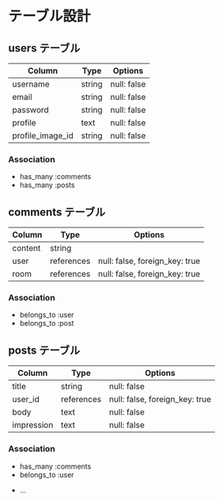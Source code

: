 # テーブル設計

## users テーブル

| Column          | Type       | Options                       |
| --------------- | -----------| ----------------------------- |
| username        | string     | null: false                   |
| email           | string     | null: false                   |
| password        | string     | null: false                   |
| profile         | text       | null: false                   |
| profile_image_id| string     | null: false                   |

### Association
- has_many :comments
- has_many :posts

## comments テーブル

| Column  | Type       | Options                        |
| ------- | ---------- | ------------------------------ |
| content | string     |                                |
| user    | references | null: false, foreign_key: true |
| room    | references | null: false, foreign_key: true |

### Association

- belongs_to :user
- belongs_to :post

## posts テーブル

| Column      | Type       | Options                        |
| ----------- | ---------- | ------------------------------ |
| title      | string     | null: false                    |
| user_id     | references | null: false, foreign_key: true |
| body        | text       | null: false                    |
| impression  | text       | null: false                    |

### Association

- has_many :comments
- belongs_to :user

* ...